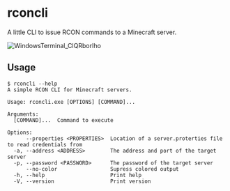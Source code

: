 # rconcli

A little CLI to issue RCON commands to a Minecraft server.

![WindowsTerminal_ClQRborIho](https://github.com/zekroTJA/rconcli/assets/16734205/7a0ee0e5-0627-4f35-bcc6-1c34dbd07722)

## Usage

```
$ rconcli --help
A simple RCON CLI for Minecraft servers.

Usage: rconcli.exe [OPTIONS] [COMMAND]...

Arguments:
  [COMMAND]...  Command to execute

Options:
      --properties <PROPERTIES>  Location of a server.proterties file to read credentials from
  -a, --address <ADDRESS>        The address and port of the target server
  -p, --password <PASSWORD>      The password of the target server
      --no-color                 Supress colored output
  -h, --help                     Print help
  -V, --version                  Print version
```